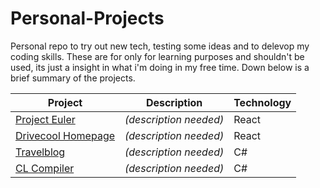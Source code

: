 # Personal-Projects

Personal repo to try out new tech, testing some ideas and to delevop my coding skills. These are for only for learning purposes and shouldn't be used, its just a insight in what i'm doing in my free time. Down below is a brief summary of the projects.

Project | Description | Technology
--- | --- | ---
[Project Euler](/Project-Euler) | *(description needed)* | React
[Drivecool Homepage](/Drivecool-Homepage) | *(description needed)* | React
[Travelblog](/Travelblog) | *(description needed)* | C#
[CL Compiler](/CL-Compiler) | *(description needed)* | C#
